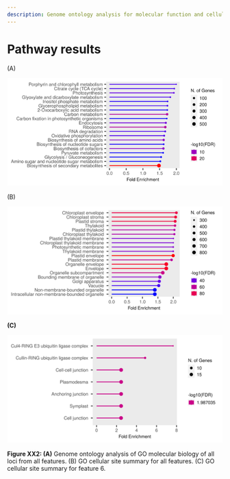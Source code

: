 ```yaml
---
description: Genome ontology analysis for molecular function and cellular site.
---
```


# Pathway results

(A)

![](.gitbook/assets/2.png)

(B)

![](.gitbook/assets/3.png)

**(C)**

![](.gitbook/assets/4.png)

**Figure XX2: (A)** Genome ontology analysis of GO molecular biology of all loci from all features. (B) GO cellular site summary for all features. (C) GO cellular site summary for feature 6.



